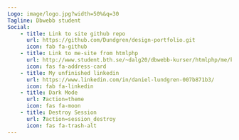 ```yaml
---
Logo: image/logo.jpg?width=50%&q=30
Tagline: Dbwebb student
Social:
    - title: Link to site github repo
      url: https://github.com/Dundgren/design-portfolio.git
      icon: fab fa-github
    - title: Link to me-site from htmlphp
      url: http://www.student.bth.se/~dalg20/dbwebb-kurser/htmlphp/me/kmom06/me6/me.php
      icon: fas fa-address-card
    - title: My unfinished linkedin
      url: https://www.linkedin.com/in/daniel-lundgren-007b871b3/
      icon: fab fa-linkedin
    - title: Dark Mode
      url: ?action=theme
      icon: fas fa-moon
    - title: Destroy Session
      url: ?action=session_destroy
      icon: fas fa-trash-alt
---
```

